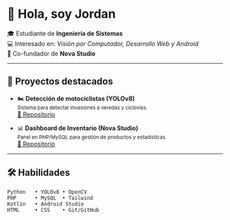 # 👋 Hola, soy Jordan

🎓 Estudiante de **Ingeniería de Sistemas**  
💻 Interesado en: *Visión por Computador, Desarrollo Web y Android*  
🚀 Co-fundador de **Nova Studio**

---

## 🚧 Proyectos destacados
- 🏍️ **Detección de motociclistas (YOLOv8)**  
  <sub>Sistema para detectar invasiones a veredas y ciclovías.</sub>  
  [🔗 Repositorio](https://github.com/tuusuario/tu-repo)

- 📊 **Dashboard de Inventario (Nova Studio)**  
  <sub>Panel en PHP/MySQL para gestión de productos y estadísticas.</sub>  
  [🔗 Repositorio](https://github.com/tuusuario/otro-repo)

---

## 🛠️ Habilidades
```text
Python   • YOLOv8 • OpenCV
PHP      • MySQL  • Tailwind
Kotlin   • Android Studio
HTML     • CSS    • Git/GitHub
